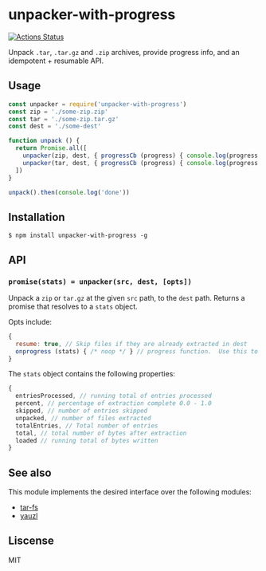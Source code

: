 # unpacker-with-progress
[![Actions Status](https://github.com/little-core-labs/unpacker-with-progress/workflows/Tests/badge.svg)](https://github.com/little-core-labs/unpacker-with-progress/actions)

Unpack `.tar`, `.tar.gz` and `.zip` archives, provide progress info, and an idempotent + resumable API.

## Usage

```js
const unpacker = require('unpacker-with-progress')
const zip = './some-zip.zip'
const tar = './some-zip.tar.gz'
const dest = './some-dest'

function unpack () {
  return Promise.all([
    unpacker(zip, dest, { progressCb (progress) { console.log(progress.percent) } }),
    unpacker(tar, dest, { progressCb (progress) { console.log(progress.percent) } })
  ])
}

unpack().then(console.log('done'))
```

## Installation

```console
$ npm install unpacker-with-progress -g
```

## API

### `promise(stats) = unpacker(src, dest, [opts])`

Unpack a `zip` or `tar.gz` at the given `src` path, to the `dest` path.  Returns a promise that resolves to a `stats` object.

Opts include:

```js
{
  resume: true, // Skip files if they are already extracted in dest
  onprogress (stats) { /* noop */ } // progress function.  Use this to track progress while extraacting.
}
```

The `stats` object contains the following properties:

```js
{
  entriesProcessed, // running total of entries processed
  percent, // percentage of extraction complete 0.0 - 1.0
  skipped, // number of entries skipped
  unpacked, // number of files extracted
  totalEntries, // Total number of entries
  total, // total number of bytes after extraction
  loaded // running total of bytes written
}
```

## See also

This module implements the desired interface over the following modules:

- [tar-fs](https://github.com/mafintosh/tar-fs)
- [yauzl](https://github.com/thejoshwolfe/yauzl)

## Liscense

MIT
